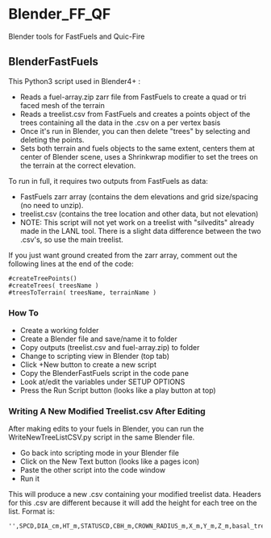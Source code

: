 # **Blender_FF_QF**
Blender tools for FastFuels and Quic-Fire

## **BlenderFastFuels**
This Python3 script used in Blender4+ :
- Reads a fuel-array.zip zarr file from FastFuels to create a quad or tri faced mesh of the terrain
- Reads a treelist.csv from FastFuels and creates a points object of the trees containing all the data in the .csv on a per vertex basis
- Once it's run in Blender, you can then delete "trees" by selecting and deleting the points.
- Sets both terrain and fuels objects to the same extent, centers them at center of Blender scene, uses a Shrinkwrap modifier to set the trees on the terrain at the correct elevation.
 
To run in full, it requires two outputs from FastFuels as data:
- FastFuels zarr array (contains the dem elevations and grid size/spacing (no need to unzip).
- treelist.csv (contains the tree location and other data, but not elevation)
- NOTE: This script will not yet work on a treelist with "silvedits" already made in the LANL tool.  There is a slight data difference between the two .csv's, so use the main treelist.

If you just want ground created from the zarr array, comment out the following lines at the end of the code:
```
#createTreePoints()
#createTrees( treesName )
#treesToTerrain( treesName, terrainName )
```
### How To
+ Create a working folder
+ Create a Blender file and save/name it to folder
+ Copy outputs (treelist.csv and fuel-array.zip) to folder
+ Change to scripting view in Blender (top tab)
+ Click +New button to create a new script
+ Copy the BlenderFastFuels script in the code pane
+ Look at/edit the variables under SETUP OPTIONS
+ Press the Run Script button (looks like a play button at top)

### Writing A New Modified Treelist.csv After Editing
After making edits to your fuels in Blender, you can run the WriteNewTreeListCSV.py script in the same Blender file.
+ Go back into scripting mode in your Blender file
+ Click on the New Text button (looks like a pages icon)
+ Paste the other script into the code window
+ Run it

This will produce a new .csv containing your modified treelist data.
Headers for this .csv are different because it will add the height for each tree on the list.  Format is:
```
'',SPCD,DIA_cm,HT_m,STATUSCD,CBH_m,CROWN_RADIUS_m,X_m,Y_m,Z_m,basal_tree_ft^2
```


